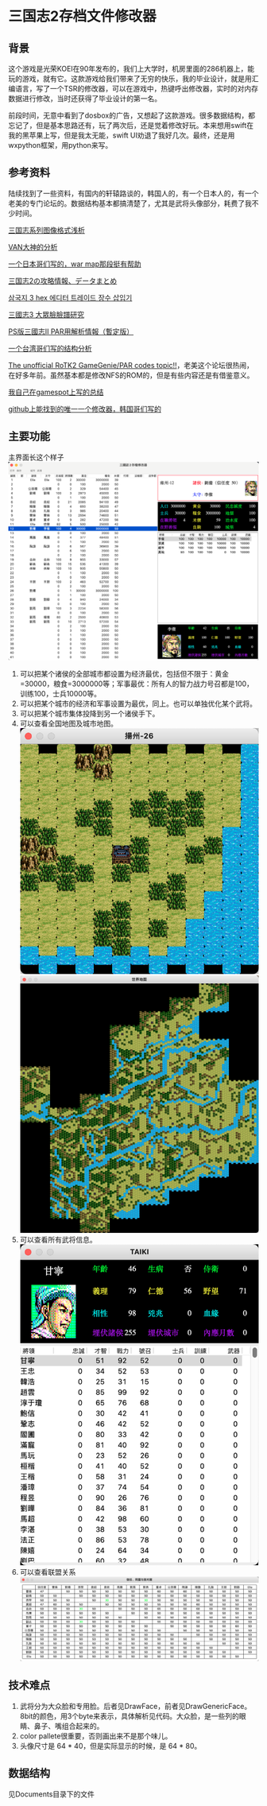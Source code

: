 # 三国志2存档文件修改器

## 背景

这个游戏是光荣KOEI在90年发布的，我们上大学时，机房里面的286机器上，能玩的游戏，就有它。这款游戏给我们带来了无穷的快乐，我的毕业设计，就是用汇编语言，写了一个TSR的修改器，可以在游戏中，热键呼出修改器，实时的对内存数据进行修改，当时还获得了毕业设计的第一名。

前段时间，无意中看到了dosbox的广告，又想起了这款游戏。很多数据结构，都忘记了，但是基本思路还有，玩了两次后，还是觉着修改好玩。本来想用swift在我的黑苹果上写，但是我太无能，swift UI劝退了我好几次。最终，还是用wxpython框架，用python来写。

## 参考资料

陆续找到了一些资料，有国内的轩辕路谈的，韩国人的，有一个日本人的，有一个老美的专门论坛的。数据结构基本都搞清楚了，尤其是武将头像部分，耗费了我不少时间。

[三国志系列图像格式浅析](http://xycq.online/forum/redirect.php?tid=34607&goto=lastpost&highlight=)

[VAN大神的分析](https://github.com/myevan/rtk)

[一个日本哥们写的，war map那段挺有帮助](https://geolog.mydns.jp/www.geocities.jp/aiharatomoya/san2/san2.htm)

[三国志2の攻略情報、データまとめ](https://cheatcodes.web.fc2.com/sangoku/san2/)

[삼국지 3 hex 에디터 트레이드 장수 삽입기](https://m.blog.naver.com/mokomoji/130096328361)

[三國志3 大眾臉臉譜研究](https://www.pttweb.cc/bbs/Koei/M.1359746890.A.910)

[PS版三國志II PAR用解析情報（暫定版）](https://geolog.mydns.jp/www.geocities.jp/aiharatomoya/san2/san2par.htm)

[一个台湾哥们写的结构分析](https://reganlu007.github.io/san2/)

[The unofficial RoTK2 GameGenie/PAR codes topic!!](https://gamefaqs.gamespot.com/boards/956391-romance-of-the-three-kingdoms-ii/70015768)，老美这个论坛很热闹，在好多年前。虽然基本都是修改NFS的ROM的，但是有些内容还是有借鉴意义。

[我自己在gamespot上写的总结](https://gamefaqs.gamespot.com/boards/956391-romance-of-the-three-kingdoms-ii/80060815)

[github上能找到的唯一一个修改器，韩国哥们写的](https://github.com/brokenpc00/RoTK2_Editor_React)

## 主要功能
主界面长这个样子
![主界面](https://github.com/JuQiang/RoTK2Editor_Python/blob/master/Demo/%E4%B8%BB%E7%95%8C%E9%9D%A2.png)

1. 可以把某个诸侯的全部城市都设置为经济最优，包括但不限于：黄金=30000，粮食=3000000等；军事最优：所有人的智力战力号召都是100，训练100，士兵10000等。
2. 可以把某个城市的经济和军事设置为最优，同上。也可以单独优化某个武将。
3. 可以把某个城市集体投降到另一个诸侯手下。
4. 可以查看全国地图及城市地图。
![郡地图](https://github.com/JuQiang/RoTK2Editor_Python/blob/master/Demo/%E6%9F%A5%E7%9C%8B%E9%83%A1%E5%9C%B0%E5%9B%BE.png)
![全国地图](https://github.com/JuQiang/RoTK2Editor_Python/blob/master/Demo/%E4%B8%96%E7%95%8C%E5%9C%B0%E5%9B%BE.png)
5. 可以查看所有武将信息。
![](https://github.com/JuQiang/RoTK2Editor_Python/blob/master/Demo/%E9%BB%98%E8%AE%A4%E6%AD%A6%E5%B0%86%E4%BF%A1%E6%81%AF.png)
6. 可以查看联盟关系
![联盟关系](https://github.com/JuQiang/RoTK2Editor_Python/blob/master/Demo/%E8%81%94%E7%9B%9F%E5%85%B3%E7%B3%BB.png)


## 技术难点
1. 武将分为大众脸和专用脸。后者见DrawFace，前者见DrawGenericFace。8bit的颜色，用3个byte来表示，具体解析见代码。大众脸，是一些列的眼睛、鼻子、嘴组合起来的。
2. color pallete很重要，否则画出来不是那个味儿。
3. 头像尺寸是 64 * 40，但是实际显示的时候，是 64 * 80。

## 数据结构
见Documents目录下的文件
